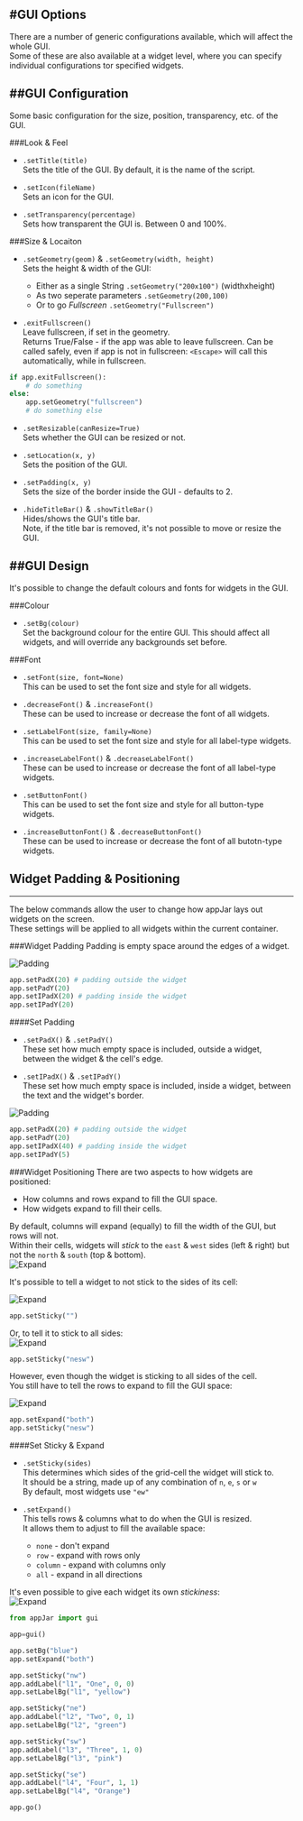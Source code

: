 #GUI Options
---
There are a number of generic configurations available, which will affect the whole GUI.  
Some of these are also available at a widget level, where you can specify individual configurations tor specified widgets.  

##GUI Configuration
---

Some basic configuration for the size, position, transparency, etc. of the GUI.

###Look & Feel  
* `.setTitle(title)`  
    Sets the title of the GUI. By default, it is the name of the script.

* `.setIcon(fileName)`  
    Sets an icon for the GUI.

* `.setTransparency(percentage)`  
    Sets how transparent the GUI is. Between 0 and 100%.

###Size & Locaiton

* `.setGeometry(geom)` & `.setGeometry(width, height)`  
    Sets the height & width of the GUI:  
    * Either as a single String `.setGeometry("200x100")` (widthxheight)  
    * As two seperate parameters `.setGeometry(200,100)`
    * Or to go *Fullscreen* `.setGeometry("Fullscreen")`  

* `.exitFullscreen()`  
    Leave fullscreen, if set in the geometry.    
    Returns True/False - if the app was able to leave fullscreen.
    Can be called safely, even if app is not in fullscreen:
    `<Escape>` will call this automatically, while in fullscreen.  

```python
if app.exitFullscreen():
    # do something
else:
    app.setGeometry("fullscreen")
    # do something else
```   

* `.setResizable(canResize=True)`  
    Sets whether the GUI can be resized or not.  

* `.setLocation(x, y)`  
    Sets the position of the GUI.  

* `.setPadding(x, y)`  
    Sets the size of the border inside the GUI - defaults to 2.  

* `.hideTitleBar()` & `.showTitleBar()`  
    Hides/shows the GUI's title bar.  
    Note, if the title bar is removed, it's not possible to move or resize the GUI.  

##GUI Design
----
It's possible to change the default colours and fonts for widgets in the GUI.

###Colour

* `.setBg(colour)`  
    Set the background colour for the entire GUI. This should affect all widgets, and will override any backgrounds set before.

###Font
* `.setFont(size, font=None)`  
    This can be used to set the font size and style for all widgets.

* `.decreaseFont()` & `.increaseFont()`  
    These can be used to increase or decrease the font of all widgets.

* `.setLabelFont(size, family=None)`  
    This can be used to set the font size and style for all label-type widgets.

* `.increaseLabelFont()` & `.decreaseLabelFont()`  
    These can be used to increase or decrease the font of all label-type widgets.

* `.setButtonFont()`  
    This can be used to set the font size and style for all button-type widgets.

* `.increaseButtonFont()` & `.decreaseButtonFont()`  
    These can be used to increase or decrease the font of all butotn-type widgets.

## Widget Padding & Positioning
----

The below commands allow the user to change how appJar lays out widgets on the screen.  
These settings will be applied to all widgets within the current container.  

###Widget Padding
Padding is empty space around the edges of a widget.  

![Padding](img/conf/pos1.png)
```python
app.setPadX(20) # padding outside the widget
app.setPadY(20)
app.setIPadX(20) # padding inside the widget
app.setIPadY(20)
```
####Set Padding
* `.setPadX()` & `.setPadY()`  
    These set how much empty space is included, outside a widget, between the widget & the cell's edge.  

* `.setIPadX()` & `.setIPadY()`  
    These set how much empty space is included, inside a widget, between the text and the widget's border.  

![Padding](img/conf/pos2.png)
```python
app.setPadX(20) # padding outside the widget
app.setPadY(20)
app.setIPadX(40) # padding inside the widget
app.setIPadY(5)
```

###Widget Positioning
There are two aspects to how widgets are positioned:  

* How columns and rows expand to fill the GUI space.  
* How widgets expand to fill their cells.  

By default, columns will expand (equally) to fill the width of the GUI, but rows will not.  
Within their cells, widgets will *stick* to the `east` & `west` sides (left & right) but not the `north` & `south` (top  & bottom).  
![Expand](img/conf/exp1.png)  

It's possible to tell a widget to not stick to the sides of its cell:  

![Expand](img/conf/exp3.png)  
```python
app.setSticky("")
```  

Or, to tell it to stick to all sides:  
![Expand](img/conf/exp1.png)  
```python
app.setSticky("nesw")
```  

However, even though the widget is sticking to all sides of the cell.  
You still have to tell the rows to expand to fill the GUI space:  

![Expand](img/conf/exp2.png)  

```python
app.setExpand("both")
app.setSticky("nesw")
```  

####Set Sticky & Expand

* `.setSticky(sides)`  
    This determines which sides of the grid-cell the widget will stick to.  
    It should be a string, made up of any combination of `n`, `e`, `s` or `w`  
    By default, most widgets use `"ew"`  

* `.setExpand()`  
    This tells rows & columns what to do when the GUI is resized.  
    It allows them to adjust to fill the available space:
    * `none` - don't expand  
    * `row` - expand with rows only  
    * `column` - expand with columns only  
    * `all` - expand in all directions  

It's even possible to give each widget its own *stickiness*:  
![Expand](img/conf/exp4.png)  
```python
from appJar import gui

app=gui()

app.setBg("blue")
app.setExpand("both")

app.setSticky("nw")
app.addLabel("l1", "One", 0, 0)
app.setLabelBg("l1", "yellow")

app.setSticky("ne")
app.addLabel("l2", "Two", 0, 1)
app.setLabelBg("l2", "green")

app.setSticky("sw")
app.addLabel("l3", "Three", 1, 0)
app.setLabelBg("l3", "pink")

app.setSticky("se")
app.addLabel("l4", "Four", 1, 1)
app.setLabelBg("l4", "Orange")

app.go()
```
